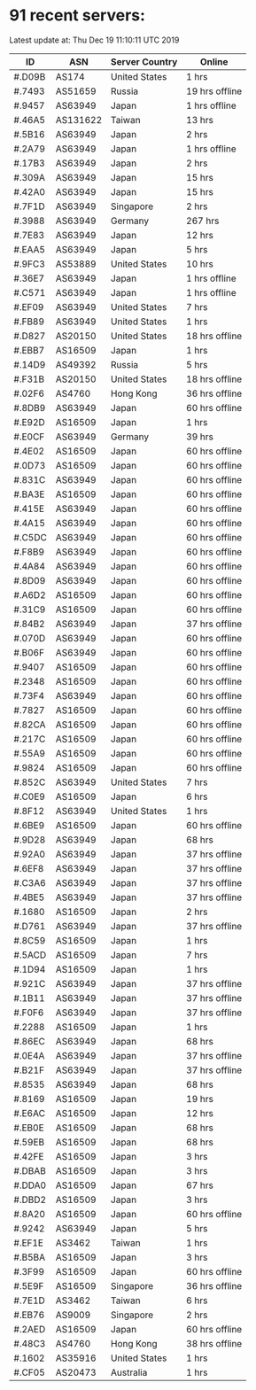 # 91 recent servers:

Latest update at: Thu Dec 19 11:10:11 UTC 2019

| ID | ASN | Server Country | Online |
| -- | --- | -------------- | ------ |
| #.D09B | AS174 | United States | 1 hrs |
| #.7493 | AS51659 | Russia | 19 hrs offline |
| #.9457 | AS63949 | Japan | 1 hrs offline |
| #.46A5 | AS131622 | Taiwan | 13 hrs |
| #.5B16 | AS63949 | Japan | 2 hrs |
| #.2A79 | AS63949 | Japan | 1 hrs offline |
| #.17B3 | AS63949 | Japan | 2 hrs |
| #.309A | AS63949 | Japan | 15 hrs |
| #.42A0 | AS63949 | Japan | 15 hrs |
| #.7F1D | AS63949 | Singapore | 2 hrs |
| #.3988 | AS63949 | Germany | 267 hrs |
| #.7E83 | AS63949 | Japan | 12 hrs |
| #.EAA5 | AS63949 | Japan | 5 hrs |
| #.9FC3 | AS53889 | United States | 10 hrs |
| #.36E7 | AS63949 | Japan | 1 hrs offline |
| #.C571 | AS63949 | Japan | 1 hrs offline |
| #.EF09 | AS63949 | United States | 7 hrs |
| #.FB89 | AS63949 | United States | 1 hrs |
| #.D827 | AS20150 | United States | 18 hrs offline |
| #.EBB7 | AS16509 | Japan | 1 hrs |
| #.14D9 | AS49392 | Russia | 5 hrs |
| #.F31B | AS20150 | United States | 18 hrs offline |
| #.02F6 | AS4760 | Hong Kong | 36 hrs offline |
| #.8DB9 | AS63949 | Japan | 60 hrs offline |
| #.E92D | AS16509 | Japan | 1 hrs |
| #.E0CF | AS63949 | Germany | 39 hrs |
| #.4E02 | AS16509 | Japan | 60 hrs offline |
| #.0D73 | AS16509 | Japan | 60 hrs offline |
| #.831C | AS63949 | Japan | 60 hrs offline |
| #.BA3E | AS16509 | Japan | 60 hrs offline |
| #.415E | AS63949 | Japan | 60 hrs offline |
| #.4A15 | AS63949 | Japan | 60 hrs offline |
| #.C5DC | AS63949 | Japan | 60 hrs offline |
| #.F8B9 | AS63949 | Japan | 60 hrs offline |
| #.4A84 | AS63949 | Japan | 60 hrs offline |
| #.8D09 | AS63949 | Japan | 60 hrs offline |
| #.A6D2 | AS16509 | Japan | 60 hrs offline |
| #.31C9 | AS16509 | Japan | 60 hrs offline |
| #.84B2 | AS63949 | Japan | 37 hrs offline |
| #.070D | AS63949 | Japan | 60 hrs offline |
| #.B06F | AS63949 | Japan | 60 hrs offline |
| #.9407 | AS16509 | Japan | 60 hrs offline |
| #.2348 | AS16509 | Japan | 60 hrs offline |
| #.73F4 | AS63949 | Japan | 60 hrs offline |
| #.7827 | AS16509 | Japan | 60 hrs offline |
| #.82CA | AS16509 | Japan | 60 hrs offline |
| #.217C | AS16509 | Japan | 60 hrs offline |
| #.55A9 | AS16509 | Japan | 60 hrs offline |
| #.9824 | AS16509 | Japan | 60 hrs offline |
| #.852C | AS63949 | United States | 7 hrs |
| #.C0E9 | AS16509 | Japan | 6 hrs |
| #.8F12 | AS63949 | United States | 1 hrs |
| #.6BE9 | AS16509 | Japan | 60 hrs offline |
| #.9D28 | AS63949 | Japan | 68 hrs |
| #.92A0 | AS63949 | Japan | 37 hrs offline |
| #.6EF8 | AS63949 | Japan | 37 hrs offline |
| #.C3A6 | AS63949 | Japan | 37 hrs offline |
| #.4BE5 | AS63949 | Japan | 37 hrs offline |
| #.1680 | AS16509 | Japan | 2 hrs |
| #.D761 | AS63949 | Japan | 37 hrs offline |
| #.8C59 | AS16509 | Japan | 1 hrs |
| #.5ACD | AS16509 | Japan | 7 hrs |
| #.1D94 | AS16509 | Japan | 1 hrs |
| #.921C | AS63949 | Japan | 37 hrs offline |
| #.1B11 | AS63949 | Japan | 37 hrs offline |
| #.F0F6 | AS63949 | Japan | 37 hrs offline |
| #.2288 | AS16509 | Japan | 1 hrs |
| #.86EC | AS63949 | Japan | 68 hrs |
| #.0E4A | AS63949 | Japan | 37 hrs offline |
| #.B21F | AS63949 | Japan | 37 hrs offline |
| #.8535 | AS63949 | Japan | 68 hrs |
| #.8169 | AS16509 | Japan | 19 hrs |
| #.E6AC | AS16509 | Japan | 12 hrs |
| #.EB0E | AS16509 | Japan | 68 hrs |
| #.59EB | AS16509 | Japan | 68 hrs |
| #.42FE | AS16509 | Japan | 3 hrs |
| #.DBAB | AS16509 | Japan | 3 hrs |
| #.DDA0 | AS16509 | Japan | 67 hrs |
| #.DBD2 | AS16509 | Japan | 3 hrs |
| #.8A20 | AS16509 | Japan | 60 hrs offline |
| #.9242 | AS63949 | Japan | 5 hrs |
| #.EF1E | AS3462 | Taiwan | 1 hrs |
| #.B5BA | AS16509 | Japan | 3 hrs |
| #.3F99 | AS16509 | Japan | 60 hrs offline |
| #.5E9F | AS16509 | Singapore | 36 hrs offline |
| #.7E1D | AS3462 | Taiwan | 6 hrs |
| #.EB76 | AS9009 | Singapore | 2 hrs |
| #.2AED | AS16509 | Japan | 60 hrs offline |
| #.48C3 | AS4760 | Hong Kong | 38 hrs offline |
| #.1602 | AS35916 | United States | 1 hrs |
| #.CF05 | AS20473 | Australia | 1 hrs |

